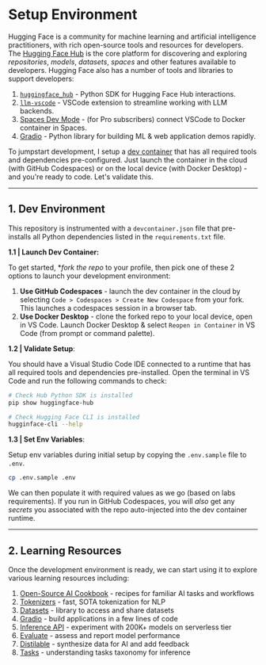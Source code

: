 # Setup Environment

Hugging Face is a community for machine learning and artificial intelligence practitioners, with rich open-source tools and resources for developers. The [Hugging Face Hub](https://hf.co/) is the core platform for discovering and exploring _repositories_, _models_, _datasets_, _spaces_ and other features available to developers. Hugging Face also has a number of tools and libraries to support developers:

1. [`huggingface_hub`](https://huggingface.co/docs/huggingface_hub/index) - Python SDK for Hugging Face Hub interactions.
1. [`llm-vscode`](https://marketplace.visualstudio.com/items?itemName=HuggingFace.huggingface-vscode) - VSCode extension to streamline working with LLM backends.
1. [Spaces Dev Mode](https://huggingface.co/blog/spaces-dev-mode) - (for Pro subscribers) connect VSCode to Docker container in Spaces.
1. [Gradio](https://www.gradio.app/guides/quickstart) - Python library for building ML & web application demos rapidly.

To jumpstart development, I setup a [dev container](https://containers.dev) that has all required tools and dependencies pre-configured. Just launch the container in the cloud (with GitHub Codespaces) or on the local device (with Docker Desktop) - and you're ready to code. Let's validate this.

---

## 1. Dev Environment 

This repository is instrumented with a `devcontainer.json` file that pre-installs all Python dependencies listed in the `requirements.txt` file. 

**1.1 | Launch Dev Container:**

To get started, **fork the repo* to your profile, then pick one of these 2 options to launch your development environment:

1. **Use GitHub Codespaces** - launch the dev container in the cloud by selecting `Code > Codespaces > Create New Codespace` from your fork. This launches a codespaces session in a browser tab.
1. **Use Docker Desktop** - clone the forked repo to your local device, open in VS Code. Launch Docker Desktop & select `Reopen in Container` in VS Code (from prompt or command palette).

**1.2 | Validate Setup**:

You should have a Visual Studio Code IDE connected to a runtime that has all required tools and dependencies pre-installed. Open the terminal in VS Code and run the following commands to check:

```bash
# Check Hub Python SDK is installed
pip show huggingface-hub

# Check Hugging Face CLI is installed
hugginface-cli --help
```

**1.3 | Set Env Variables**:

Setup env variables during initial setup by copying the `.env.sample` file to `.env`. 

```bash
cp .env.sample .env
```
We can then populate it with required values as we go (based on labs requirements). If you run in GitHub Codespaces, you will _also_ get any _secrets_ you associated with the repo auto-injected into the dev container runtime.

---

## 2. Learning Resources

Once the development environment is ready, we can start using it to explore various learning resources including:

1. [Open-Source AI Cookbook](https://huggingface.co/learn/cookbook/en/index) - recipes for familiar AI tasks and workflows
1. [Tokenizers](https://huggingface.co/docs/tokenizers/index) - fast, SOTA tokenization for NLP
1. [Datasets](https://huggingface.co/docs/datasets) - library to access and share datasets
1. [Gradio](https://www.gradio.app/docs/) - build applications in a few lines of code 
1. [Inference API](https://huggingface.co/docs/api-inference) - experiment with 200K+ models on serverless tier
1. [Evaluate](https://huggingface.co/docs/evaluate) - assess and report model performance
1. [Distilable](https://distilabel.argilla.io/) - synthesize data for AI and add feedback
1. [Tasks](https://huggingface.co/tasks) - understanding tasks taxonomy for inference
